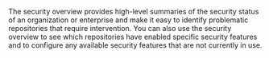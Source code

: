 The security overview provides high-level summaries of the security status of an organization or enterprise and make it easy to identify problematic repositories that require intervention. You can also use the security overview to see which repositories have enabled specific security features and to configure any available security features that are not currently in use.

